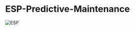 # ESP-Predictive-Maintenance

![ESP](https://www.researchgate.net/publication/269270949/figure/fig4/AS:668301420163076@1536346883424/the-structure-diagram-of-ESP-system.png)
